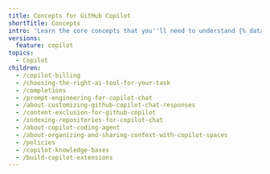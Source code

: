 ```yaml
---
title: Concepts for GitHub Copilot
shortTitle: Concepts
intro: 'Learn the core concepts that you''ll need to understand {% data variables.product.prodname_copilot %}.'
versions:
  feature: copilot
topics:
  - Copilot
children:
  - /copilot-billing
  - /choosing-the-right-ai-tool-for-your-task
  - /completions
  - /prompt-engineering-for-copilot-chat
  - /about-customizing-github-copilot-chat-responses
  - /content-exclusion-for-github-copilot
  - /indexing-repositories-for-copilot-chat
  - /about-copilot-coding-agent
  - /about-organizing-and-sharing-context-with-copilot-spaces
  - /policies
  - /copilot-knowledge-bases
  - /build-copilot-extensions
---
```


